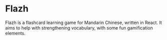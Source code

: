 # Flazh

Flazh is a flashcard learning game for Mandarin Chinese, written in React. It
aims to help with strengthening vocabulary, with some fun gamification elements.